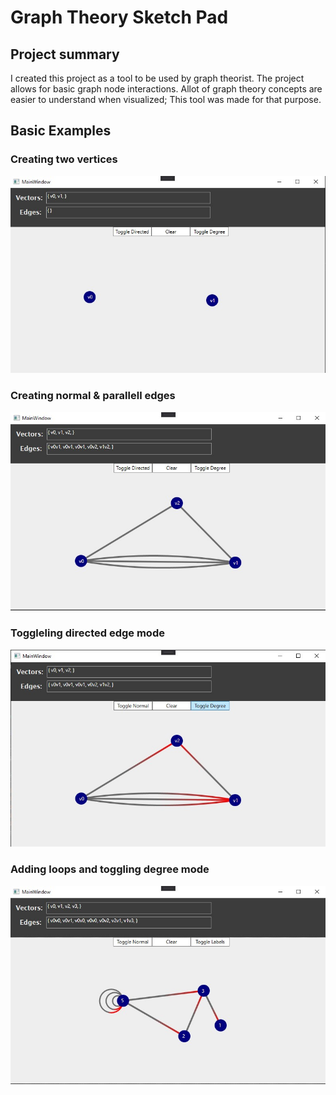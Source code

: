 # Graph Theory Sketch Pad

## Project summary

I created this project as a tool to be used by graph theorist. The project allows for basic graph node interactions. Allot of graph theory concepts are easier to understand when visualized; This tool was made for that purpose. 

## Basic Examples

### Creating two vertices
![](imgs/1.jpg)

### Creating normal & parallell edges
![](imgs/2.jpg)

### Toggleling directed edge mode
![](imgs/3.jpg)

### Adding loops and toggling degree mode
![](imgs/4.jpg)
